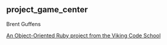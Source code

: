## project_game_center

Brent Guffens

[An Object-Oriented Ruby project from the Viking Code School](http://www.vikingcodeschool.com)